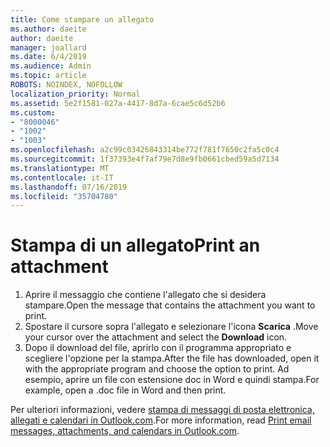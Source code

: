 ```yaml
---
title: Come stampare un allegato
ms.author: daeite
author: daeite
manager: joallard
ms.date: 6/4/2019
ms.audience: Admin
ms.topic: article
ROBOTS: NOINDEX, NOFOLLOW
localization_priority: Normal
ms.assetid: 5e2f1581-027a-4417-8d7a-6cae5c6d52b6
ms.custom:
- "8000046"
- "1002"
- "1003"
ms.openlocfilehash: a2c99c03426843314be772f781f7650c2fa5c0c4
ms.sourcegitcommit: 1f37393e4f7af79e7d8e9fb0661cbed59a5d7134
ms.translationtype: MT
ms.contentlocale: it-IT
ms.lasthandoff: 07/16/2019
ms.locfileid: "35704780"
---
```

# <a name="print-an-attachment"></a><span data-ttu-id="aafb3-102">Stampa di un allegato</span><span class="sxs-lookup"><span data-stu-id="aafb3-102">Print an attachment</span></span>

1. <span data-ttu-id="aafb3-103">Aprire il messaggio che contiene l'allegato che si desidera stampare.</span><span class="sxs-lookup"><span data-stu-id="aafb3-103">Open the message that contains the attachment you want to print.</span></span>
2. <span data-ttu-id="aafb3-104">Spostare il cursore sopra l'allegato e selezionare l'icona **Scarica** .</span><span class="sxs-lookup"><span data-stu-id="aafb3-104">Move your cursor over the attachment and select the **Download** icon.</span></span>
3. <span data-ttu-id="aafb3-105">Dopo il download del file, aprirlo con il programma appropriato e scegliere l'opzione per la stampa.</span><span class="sxs-lookup"><span data-stu-id="aafb3-105">After the file has downloaded, open it with the appropriate program and choose the option to print.</span></span> <span data-ttu-id="aafb3-106">Ad esempio, aprire un file con estensione doc in Word e quindi stampa.</span><span class="sxs-lookup"><span data-stu-id="aafb3-106">For example, open a .doc file in Word and then print.</span></span>

<span data-ttu-id="aafb3-107">Per ulteriori informazioni, vedere [stampa di messaggi di posta elettronica, allegati e calendari in Outlook.com](https://support.office.com/article/c835b8e5-b310-4cab-ac15-b6eb95149855?wt.mc_id=Office_Outlook_com_Alchemy).</span><span class="sxs-lookup"><span data-stu-id="aafb3-107">For more information, read [Print email messages, attachments, and calendars in Outlook.com](https://support.office.com/article/c835b8e5-b310-4cab-ac15-b6eb95149855?wt.mc_id=Office_Outlook_com_Alchemy).</span></span>